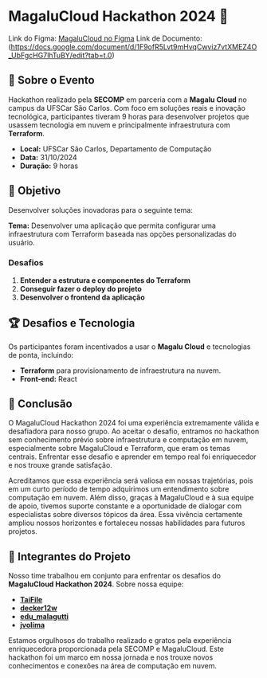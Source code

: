 # MagaluCloud Hackathon 2024 🚀
Link do Figma: [MagaluCloud no Figma](https://www.figma.com/design/Jes665RWSRxF1ybWFcoelP/MagaluCloud?node-id=0-1&t=bff6B5z9Kv4ecHix-1)
Link de Documento: (https://docs.google.com/document/d/1F9ofR5Lvt9mHvqCwviz7vtXMEZ4O_UbFgcHG7lhTuBY/edit?tab=t.0)

## 📍 Sobre o Evento

Hackathon realizado pela **SECOMP** em parceria com a **Magalu Cloud** no campus da UFSCar São Carlos. Com foco em soluções reais e inovação tecnológica, participantes tiveram 9 horas para desenvolver projetos que usassem tecnologia em nuvem e principalmente infraestrutura com **Terraform**.

- **Local:** UFSCar São Carlos, Departamento de Computação
- **Data:** 31/10/2024
- **Duração:** 9 horas

## 🎯 Objetivo

Desenvolver soluções inovadoras para o seguinte tema:

**Tema:** Desenvolver uma aplicação que permita configurar uma infraestrutura com Terraform baseada nas opções personalizadas do usuário.

### Desafios
1. **Entender a estrutura e componentes do Terraform**
2. **Conseguir fazer o deploy do projeto**
3. **Desenvolver o frontend da aplicação**

## 🏆 Desafios e Tecnologia

Os participantes foram incentivados a usar o **Magalu Cloud** e tecnologias de ponta, incluindo:

- **Terraform** para provisionamento de infraestrutura na nuvem.
- **Front-end:** React


## 🎉 Conclusão

O MagaluCloud Hackathon 2024 foi uma experiência extremamente válida e desafiadora para nosso grupo. Ao aceitar o desafio, entramos no hackathon sem conhecimento prévio sobre infraestrutura e computação em nuvem, especialmente sobre MagaluCloud e Terraform, que eram os temas centrais. Enfrentar esse desafio e aprender em tempo real foi enriquecedor e nos trouxe grande satisfação.

Acreditamos que essa experiência será valiosa em nossas trajetórias, pois em um curto período de tempo adquirimos um entendimento sobre computação em nuvem. Além disso, graças à MagaluCloud e à sua equipe de apoio, tivemos suporte constante e a oportunidade de dialogar com especialistas sobre diversos tópicos da área. Essa vivência certamente ampliou nossos horizontes e fortaleceu nossas habilidades para futuros projetos.

## 👥 Integrantes do Projeto

Nosso time trabalhou em conjunto para enfrentar os desafios do **MagaluCloud Hackathon 2024**. Sobre nossa equipe:

- [**TaiFile**](https://www.linkedin.com/in/vitor-taichi-taira-02416b259/)
- [**decker12w**](https://www.linkedin.com/in/jos%C3%A9-maia-1b28711b4/)
- [**edu_malagutti**](https://www.linkedin.com/in/eduardo-malagutti-177679226/)
- [**jvolima**](https://www.linkedin.com/in/jvolima/)

Estamos orgulhosos do trabalho realizado e gratos pela experiência enriquecedora proporcionada pela SECOMP e MagaluCloud. Este hackathon foi um marco em nossa jornada e nos trouxe novos conhecimentos e conexões na área de computação em nuvem.

